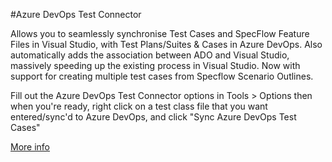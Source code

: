 #Azure DevOps Test Connector

Allows you to seamlessly synchronise Test Cases and SpecFlow Feature Files in Visual Studio, with Test Plans/Suites & Cases in Azure DevOps.
Also automatically adds the association between ADO and Visual Studio, massively speeding up the existing process in Visual Studio. Now with support for creating multiple test cases from Specflow Scenario Outlines.

Fill out the Azure DevOps Test Connector options in Tools > Options then when you're ready, right click on a test class file that you want entered/sync'd to Azure DevOps, and click "Sync Azure DevOps Test Cases"

[More info](https://github.com/MajorNibbles/AzureDevOpsTestConnectorPublic#azure-devops-test-connector)
